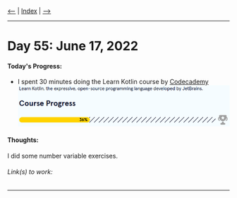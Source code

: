[<--](../Days/Day54.md) | [Index](../README.md) | [-->](../Days/Day56.md)
____
# Day 55: June 17, 2022
#### Today's Progress:
- I spent 30 minutes doing the Learn Kotlin course by [Codecademy](https://www.codecademy.com/learn/learn-kotlin)<br>
![KotlinProgress36.png](../Attachments-DOC/KotlinProgress36.png)

#### Thoughts:
I did some number variable exercises.

###### Link(s) to work:

___
